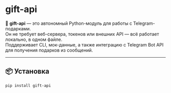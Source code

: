 # gift-api

🎁 **gift-api** — это автономный Python-модуль для работы с Telegram-подарками.  
Он не требует веб-сервера, токенов или внешних API — всё работает локально, в одном файле.  
Поддерживает CLI, мок-данные, а также интеграцию с Telegram Bot API для получения подарков из сообщений.

---

## 📦 Установка

```bash
pip install gift-api